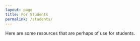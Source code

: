```yaml
---
layout: page
title: For Students
permalink: /students/
---
```



Here are some resources that are perhaps of use for students.
